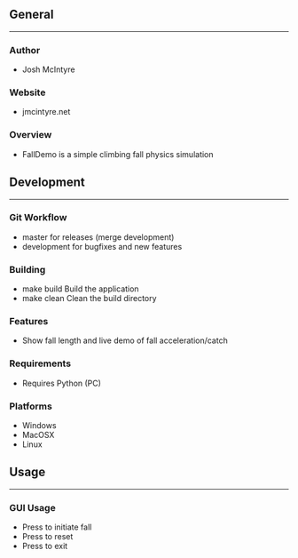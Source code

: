 ## General
____________

### Author
* Josh McIntyre

### Website
* jmcintyre.net

### Overview
* FallDemo is a simple climbing fall physics simulation

## Development
________________

### Git Workflow
* master for releases (merge development)
* development for bugfixes and new features

### Building
* make build
Build the application
* make clean
Clean the build directory

### Features
* Show fall length and live demo of fall acceleration/catch

### Requirements
* Requires Python (PC)

### Platforms
* Windows
* MacOSX
* Linux

## Usage
____________

### GUI Usage
* Press <enter> to initiate fall
* Press <backspace> to reset
* Press <escape> to exit
